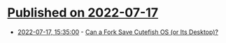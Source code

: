# [Published on 2022-07-17](index.md)

* [2022-07-17, 15:35:00](https://linux.slashdot.org/story/22/07/17/0143210/can-a-fork-save-cutefish-os-or-its-desktop?utm_source=rss1.0mainlinkanon&utm_medium=feed) - [Can a Fork Save Cutefish OS (or Its Desktop)?](https://linux.slashdot.org/story/22/07/17/0143210/can-a-fork-save-cutefish-os-or-its-desktop?utm_source=rss1.0mainlinkanon&utm_medium=feed)
